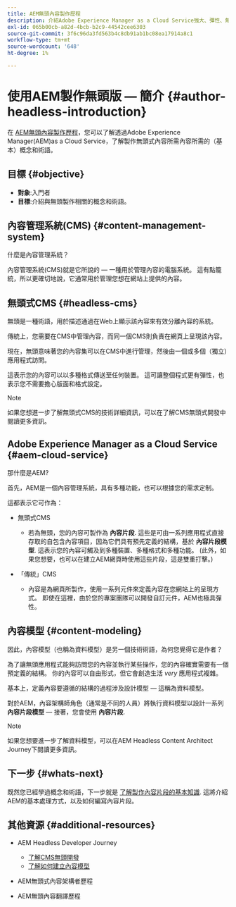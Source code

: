 ```yaml
---
title: AEM無頭內容製作歷程
description: 介紹Adobe Experience Manager as a Cloud Service強大、彈性、無頭的功能，以及如何為專案製作內容。
exl-id: 065b00cb-a82d-4bcb-b2c9-44542cee6303
source-git-commit: 3f6c96da3fd563b4c8db91ab1bc08ea17914a8c1
workflow-type: tm+mt
source-wordcount: '648'
ht-degree: 1%

---
```


# 使用AEM製作無頭版 — 簡介 {#author-headless-introduction}

在 [AEM無頭內容製作歷程](overview.md)，您可以了解透過Adobe Experience Manager(AEM)as a Cloud Service，了解製作無頭式內容所需內容所需的（基本）概念和術語。

## 目標 {#objective}

* **對象**:入門者
* **目標**:介紹與無頭製作相關的概念和術語。

## 內容管理系統(CMS) {#content-management-system}

什麼是內容管理系統？

內容管理系統(CMS)就是它所說的 — 一種用於管理內容的電腦系統。 這有點籠統，所以更確切地說，它通常用於管理您想在網站上提供的內容。

## 無頭式CMS {#headless-cms}

無頭是一種術語，用於描述通過在Web上顯示該內容來有效分離內容的系統。

傳統上，您需要在CMS中管理內容，而同一個CMS則負責在網頁上呈現該內容。

現在，無頭意味著您的內容集可以在CMS中進行管理，然後由一個或多個（獨立）應用程式訪問。

這表示您的內容可以以多種格式傳送至任何裝置。 這可讓整個程式更有彈性，也表示您不需要擔心版面和格式設定。

>[!NOTE]
>
>如果您想進一步了解無頭式CMS的技術詳細資訊，可以在了解CMS無頭式開發中閱讀更多資訊。

## Adobe Experience Manager as a Cloud Service  {#aem-cloud-service}

那什麼是AEM?

首先，AEM是一個內容管理系統，具有多種功能，也可以根據您的需求定制。

這都表示它可作為：

* 無頭式CMS
   * 若為無頭，您的內容可製作為 **內容片段**.
這些是可由一系列應用程式直接存取的自包含內容項目，因為它們具有預先定義的結構，基於 **內容片段模型**.
這表示您的內容可觸及到多種裝置、多種格式和多種功能。
(此外，如果您想要，也可以在建立AEM網頁時使用這些片段，這是雙重打擊。)

* 「傳統」CMS
   * 內容是為網頁所製作，使用一系列元件來定義內容在您網站上的呈現方式。 即使在這裡，由於您的專案團隊可以開發自訂元件，AEM也極具彈性。

## 內容模型 {#content-modeling}

因此，內容模型（也稱為資料模型）是另一個技術術語，為何您覺得它是作者？

為了讓無頭應用程式能夠訪問您的內容並執行某些操作，您的內容確實需要有一個預定義的結構。 你的內容可以自由形式，但它會創造生活 *very* 應用程式複雜。

基本上，定義內容要遵循的結構的過程涉及設計模型 — 這稱為資料模型。

對於AEM，內容架構師角色（通常是不同的人員）將執行資料模型以設計一系列 **內容片段模型**  — 接著，您會使用 **內容片段**.

>[!NOTE]
>
>如果您想要進一步了解資料模型，可以在AEM Headless Content Architect Journey下閱讀更多資訊。

## 下一步 {#whats-next}

既然您已經學過概念和術語，下一步就是 [了解製作內容片段的基本知識](basics.md). 這將介紹AEM的基本處理方式，以及如何編寫內容片段。

## 其他資源 {#additional-resources}

* AEM Headless Developer Journey
   * [了解CMS無頭開發](/help/journey-headless/developer/learn-about.md)
   * [了解如何建立內容模型](/help/journey-headless/developer/model-your-content.md)

* AEM無頭式內容架構者歷程

* AEM無頭內容翻譯歷程

